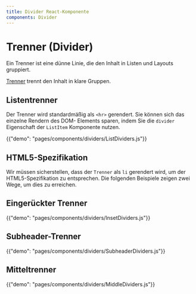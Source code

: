 ```yaml
---
title: Divider React-Komponente
components: Divider
---
```


# Trenner (Divider)

<p class="description">Ein Trenner ist eine dünne Linie, die den Inhalt in Listen und Layouts gruppiert.</p>

[Trenner](https://material.io/design/components/dividers.html) trennt den Inhalt in klare Gruppen.

## Listentrenner

Der Trenner wird standardmäßig als `<hr>` gerendert. Sie können sich das einzelne Rendern des DOM- Elements sparen, indem Sie die `divider` Eigenschaft der `ListItem` Komponente nutzen.

{{"demo": "pages/components/dividers/ListDividers.js"}}

## HTML5-Spezifikation

Wir müssen sicherstellen, dass der `Trenner` als `li` gerendert wird, um der HTML5-Spezifikation zu entsprechen. Die folgenden Beispiele zeigen zwei Wege, um dies zu erreichen.

## Eingerückter Trenner

{{"demo": "pages/components/dividers/InsetDividers.js"}}

## Subheader-Trenner

{{"demo": "pages/components/dividers/SubheaderDividers.js"}}

## Mitteltrenner

{{"demo": "pages/components/dividers/MiddleDividers.js"}}

